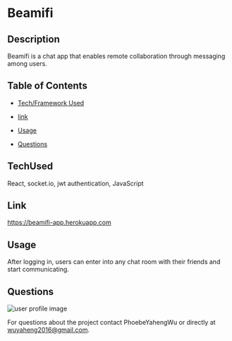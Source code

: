 # Beamifi

## Description
Beamifi is a chat app that enables remote collaboration through messaging among users. 


## Table of Contents

* [Tech/Framework Used](#TechUsed)

* [link](#Link)

* [Usage](#usage) 

* [Questions](#Questions)


## TechUsed
React, socket.io, jwt authentication, JavaScript

## Link
https://beamifi-app.herokuapp.com

## Usage
After logging in, users can enter into any chat room with their friends and start communicating.

## Questions
![user profile image](https://avatars0.githubusercontent.com/u/52837649?v=4)

For questions about the project contact PhoebeYahengWu or directly at wuyaheng2016@gmail.com.

